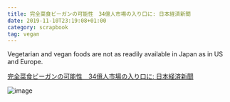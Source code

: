 ```yaml
---
title: 完全菜食ビーガンの可能性　34億人市場の入り口に: 日本経済新聞
date: 2019-11-10T23:19:08+01:00
category: scrapbook
tag: vegan
---
```


Vegetarian and vegan foods are not as readily available in Japan as in US and Europe.

[完全菜食ビーガンの可能性　34億人市場の入り口に: 日本経済新聞](https://r.nikkei.com/article/DGXMZO51945080Y9A101C1I00000)

![image](https://article-image-ix.nikkei.com/https%3A%2F%2Fimgix-proxy.n8s.jp%2FDSXMZO5195073008112019I00001-3.jpg?w=1200&h=628&auto=format%2Ccompress&ch=Width%2CDPR&q=auto&fit=crop&crop=faces%2Cedges&mark=https%3A%2F%2Fr.nikkei.com%2F.resources%2Fstatic%2Fbranding%2Fnikkei%2Fwatermark.rev-935e02.png&markpad=0&markalpha=96&markw=1200&markalign=bottom&ixlib=js-1.4.1&s=7f8016b9179fbb56d99131dd02bfe7f1)